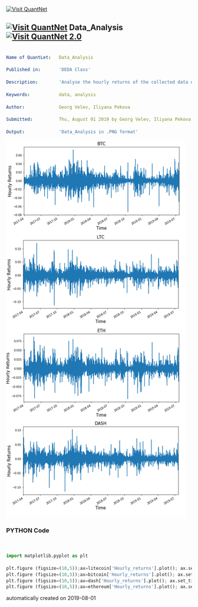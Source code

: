 [<img src="https://github.com/QuantLet/Styleguide-and-FAQ/blob/master/pictures/banner.png" width="888" alt="Visit QuantNet">](http://quantlet.de/)

## [<img src="https://github.com/QuantLet/Styleguide-and-FAQ/blob/master/pictures/qloqo.png" alt="Visit QuantNet">](http://quantlet.de/) **Data_Analysis** [<img src="https://github.com/QuantLet/Styleguide-and-FAQ/blob/master/pictures/QN2.png" width="60" alt="Visit QuantNet 2.0">](http://quantlet.de/)

```yaml

Name of QuantLet:   Data_Analysis

Published in:       'DEDA Class'

Description:        'Analyse the hourly returns of the collected data of the four coins.'

Keywords:           data, analysis

Author:             Georg Velev, Iliyana Pekova

Submitted:          Thu, August 01 2019 by Georg Velev, Iliyana Pekova

Output:             'Data_Analysis in .PNG format'

```

![Picture1](Data_Analysis.png)

### PYTHON Code
```python


import matplotlib.pyplot as plt

plt.figure (figsize=(10,5));ax=litecoin['Hourly_returns'].plot(); ax.set_title('LTC', fontsize=15); ax.set_ylabel("Hourly Returns", fontsize=15);ax.set_xlabel("Time", fontsize=15)
plt.figure (figsize=(10,5));ax=bitcoin['Hourly_returns'].plot(); ax.set_title('BTC', fontsize=15); ax.set_ylabel("Hourly Returns", fontsize=15);ax.set_xlabel("Time", fontsize=15)
plt.figure (figsize=(10,5));ax=dash['Hourly_returns'].plot(); ax.set_title('DASH', fontsize=15); ax.set_ylabel("Hourly Returns", fontsize=15);ax.set_xlabel("Time", fontsize=15)
plt.figure (figsize=(10,5));ax=ethereum['Hourly_returns'].plot(); ax.set_title('ETH', fontsize=15); ax.set_ylabel("Hourly Returns", fontsize=15);ax.set_xlabel("Time", fontsize=15)


```

automatically created on 2019-08-01